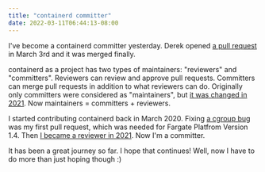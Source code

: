 ```yaml
---
title: "containerd committer"
date: 2022-03-11T06:44:13-08:00
---
```


I've become a containerd committer yesterday.
Derek opened [a pull request](https://github.com/containerd/project/pull/84) in March 3rd and it was merged finally.

containerd as a project has two types of maintainers: "reviewers" and "committers". Reviewers can review and approve pull requests. Committers can merge pull requests in addition to what reviewers can do. Originally only committers were considered as "maintainers", but [it was changed in 2021](https://github.com/containerd/project/pull/70). Now maintainers = committers + reviewers.

I started contributing containerd back in March 2020. Fixing [a cgroup bug](https://github.com/containerd/cgroups/pull/147) was my first pull request, which was needed for Fargate Platfrom Version 1.4. Then [I became a reviewer in 2021](https://blog.8-p.info/en/2021/01/19/containerd-reviewer/). Now I'm a committer.

It has been a great journey so far. I hope that continues! Well, now I have to do more than just hoping though :)
